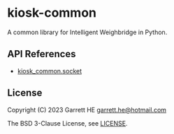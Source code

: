 # kiosk-common

A common library for Intelligent Weighbridge in Python.

## API References

- [kiosk_common.socket](./docs/api/socket.md)

## License

Copyright (C) 2023 Garrett HE <garrett.he@hotmail.com>

The BSD 3-Clause License, see [LICENSE](./LICENSE).
